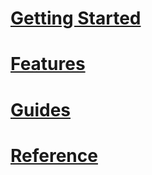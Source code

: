 # [Getting Started](/content/getting-started/)
# [Features](/content/features/)
# [Guides](/content/guides/)
# [Reference](/content/reference/)